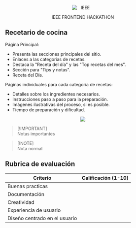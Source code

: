 <div align="center">
  <p><img alt="IEEE" style="max-width:70%; min-width:70px;" src="" /></p>
</div>

<div align="center">
  <p>IEEE FRONTEND HACKATHON</p>
</div>

## Recetario de cocina
Página Principal:
- Presenta las secciones principales del sitio.
- Enlaces a las categorías de recetas.
- Destaca la "Receta del día" y las "Top recetas del mes".
- Sección para "Tips y notas".
- Receta del Día.

Páginas individuales para cada categoría de recetas:
- Detalles sobre los ingredientes necesarios.
- Instrucciones paso a paso para la preparación.
- Imágenes ilustrativas del proceso, si es posible.
- Tiempo de preparación y dificultad.

<p align="center">
  <a href="https://skillicons.dev">
    <img src="https://skillicons.dev/icons?i=angular,astro,css,electron,nodejs,docker,flutter,vue,react,js,nextjs" />
  </a>
</p>

> [!IMPORTANT]\
> Notas importantes

> [!NOTE]\
> Nota normal




## Rubrica de evaluación 
| Criterio                | Calificación (1-10) | 
| ---------------         | ------------------- | 
| Buenas practicas        |                     | 
| Documentación           |                     |
| Creatividad             |                     | 
| Experiencia de usuario  |                     |
| Diseño centrado en el usuario |                     |
